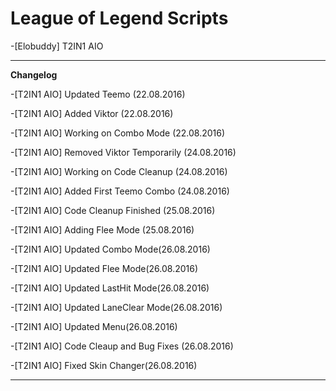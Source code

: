 # League of Legend Scripts
-[Elobuddy] T2IN1 AIO
___
**Changelog**

-[T2IN1 AIO] Updated Teemo (22.08.2016)

-[T2IN1 AIO] Added Viktor (22.08.2016)

-[T2IN1 AIO] Working on Combo Mode (22.08.2016)

-[T2IN1 AIO] Removed Viktor Temporarily (24.08.2016)

-[T2IN1 AIO] Working on Code Cleanup (24.08.2016)

-[T2IN1 AIO] Added First Teemo Combo (24.08.2016)

-[T2IN1 AIO] Code Cleanup Finished (25.08.2016)

-[T2IN1 AIO] Adding Flee Mode (25.08.2016)

-[T2IN1 AIO] Updated Combo Mode(26.08.2016)

-[T2IN1 AIO] Updated Flee Mode(26.08.2016)

-[T2IN1 AIO] Updated LastHit Mode(26.08.2016)

-[T2IN1 AIO] Updated LaneClear Mode(26.08.2016)

-[T2IN1 AIO] Updated Menu(26.08.2016)

-[T2IN1 AIO] Code Cleaup and Bug Fixes (26.08.2016)

-[T2IN1 AIO] Fixed Skin Changer(26.08.2016)
___

